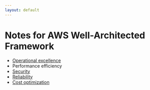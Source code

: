 ```yaml
---
layout: default
---
```


# Notes for AWS Well-Architected Framework 

- [Operational excellence](./operational-excellence.md)
- Performance efficiency
- [Security](./security.md)
- [Reliability](./reliability.md)
- [Cost optimization](./cost-optimization.md)


